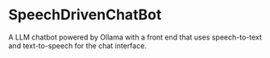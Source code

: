 # SpeechDrivenChatBot
A LLM chatbot powered by Ollama with a front end that uses speech-to-text and text-to-speech for the chat interface.
